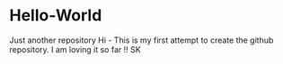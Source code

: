 # Hello-World
Just another repository
Hi - This is my first attempt to create the github repository. I am loving it so far !!
SK
